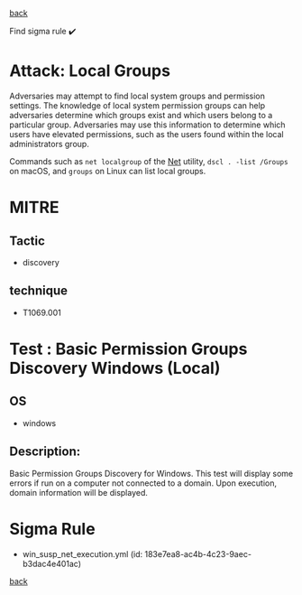 
[back](../index.md)

Find sigma rule :heavy_check_mark: 

# Attack: Local Groups 

Adversaries may attempt to find local system groups and permission settings. The knowledge of local system permission groups can help adversaries determine which groups exist and which users belong to a particular group. Adversaries may use this information to determine which users have elevated permissions, such as the users found within the local administrators group.

Commands such as <code>net localgroup</code> of the [Net](https://attack.mitre.org/software/S0039) utility, <code>dscl . -list /Groups</code> on macOS, and <code>groups</code> on Linux can list local groups.

# MITRE
## Tactic
  - discovery


## technique
  - T1069.001


# Test : Basic Permission Groups Discovery Windows (Local)
## OS
  - windows


## Description:
Basic Permission Groups Discovery for Windows. This test will display some errors if run on a computer not connected to a domain. Upon execution, domain
information will be displayed.


# Sigma Rule
 - win_susp_net_execution.yml (id: 183e7ea8-ac4b-4c23-9aec-b3dac4e401ac)



[back](../index.md)
